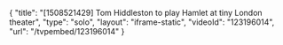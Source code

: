 {
    "title": "[1508521429] Tom Hiddleston to play Hamlet at tiny London theater",
    "type": "solo",
    "layout": "iframe-static",
    "videoId": "123196014",
    "url": "\/tvpembed\/123196014"
}